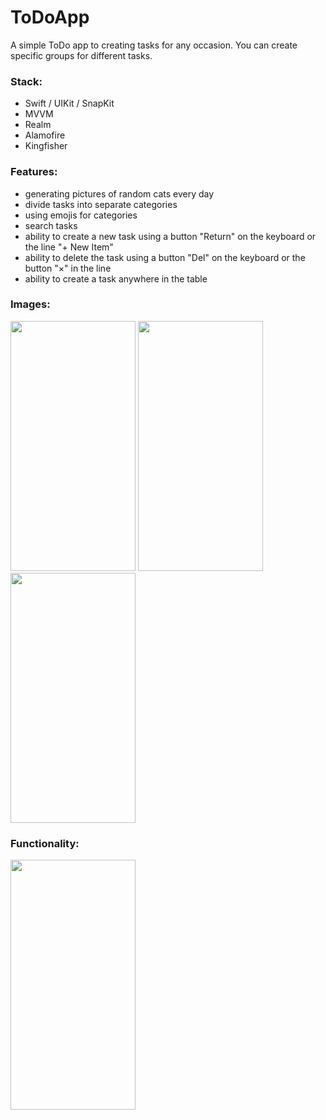 # ToDoApp
A simple ToDo app to creating tasks for any occasion. You can create specific groups for different tasks. 

### Stack:
- Swift / UIKit / SnapKit
- MVVM
- Realm
- Alamofire
- Kingfisher

### Features:
- generating pictures of random cats every day
- divide tasks into separate categories
- using emojis for categories
- search tasks
- ability to create a new task using a button "Return" on the keyboard or the line "+ New Item"
- ability to delete the task using a button "Del" on the keyboard or the button "×" in the line
- ability to create a task anywhere in the table

### Images:

<img src="https://github.com/Myawk0/ToDoApp/assets/89804841/e9addbfb-5822-4a22-86db-b1ea901536f0" width="200" height="400"/> 
 
<img src="https://github.com/Myawk0/ToDoApp/assets/89804841/0b4fed9d-f197-4637-aa57-bbcb520902bd" width="200" height="400"/> 
 
<img src="https://github.com/Myawk0/ToDoApp/assets/89804841/51ca9c1c-cb87-4eac-8acc-787f1ceff78f" width="200" height="400"/> 


### Functionality:

<img src="https://github.com/Myawk0/ToDoApp/assets/89804841/d6b9c1c6-122a-46da-babc-5677c8873149)https://github.com/Myawk0/ToDoApp/assets/89804841/d6b9c1c6-122a-46da-babc-5677c8873149.gif" width="200" height="400"/>
